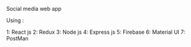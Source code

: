Social media web app

Using :

1: React js
2: Redux
3: Node js
4: Express js
5: Firebase
6: Material UI
7: PostMan 